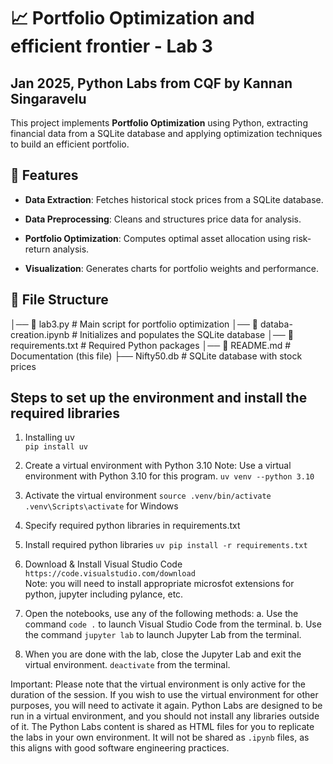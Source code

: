 
# 📈 Portfolio Optimization and efficient frontier - Lab 3
## Jan 2025, Python Labs from CQF by Kannan Singaravelu


This project implements **Portfolio Optimization** using Python, extracting financial data from a SQLite database and applying optimization techniques to build an efficient portfolio.

## 🚀 Features

- **Data Extraction**: Fetches historical stock prices from a SQLite database.

- **Data Preprocessing**: Cleans and structures price data for analysis.

- **Portfolio Optimization**: Computes optimal asset allocation using risk-return analysis.

- **Visualization**: Generates charts for portfolio weights and performance.

## 📂 File Structure
│── 📄 lab3.py # Main script for portfolio optimization 
│── 📄 databa-creation.ipynb # Initializes and populates the SQLite database 
│── 📄 requirements.txt # Required Python packages 
│── 📄 README.md # Documentation (this file) 
├── Nifty50.db # SQLite database with stock prices 



## Steps to set up the environment and install the required libraries
1. Installing uv                            
    `pip install uv`

2. Create a virtual environment with Python 3.10 
    Note: Use a virtual environment with Python 3.10 for this program.
    `uv venv --python 3.10`

3. Activate the virtual environment
    `source .venv/bin/activate`
    `.venv\Scripts\activate` for Windows

4. Specify required python libraries in requirements.txt

5. Install required python libraries 
    `uv pip install -r requirements.txt`

6. Download & Install Visual Studio Code
    `https://code.visualstudio.com/download`    
    Note: you will need to install appropriate microsfot extensions for python, jupyter including pylance, etc.

7. Open the notebooks, use any of the following methods:
    a. Use the command `code .` to launch Visual Studio Code from the terminal.
    b. Use the command `jupyter lab` to launch Jupyter Lab from the terminal.

8. When you are done with the lab, close the Jupyter Lab and exit the virtual environment.
    `deactivate` from the terminal.


Important: Please note that the virtual environment is only active for the duration of the session. If you wish to use the virtual environment for other purposes, you will need to activate it again. Python Labs are designed to be run in a virtual environment, and you should not install any libraries outside of it. The Python Labs content is shared as HTML files for you to replicate the labs in your own environment. It will not be shared as `.ipynb` files, as this aligns with good software engineering practices.
